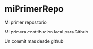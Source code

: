 # miPrimerRepo
Mi primer repositorio

Mi primera contribucion local para Github 

Un commit mas desde github
